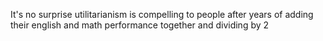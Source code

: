 It's no surprise utilitarianism is compelling to people after years of adding their english and math performance together and dividing by 2


